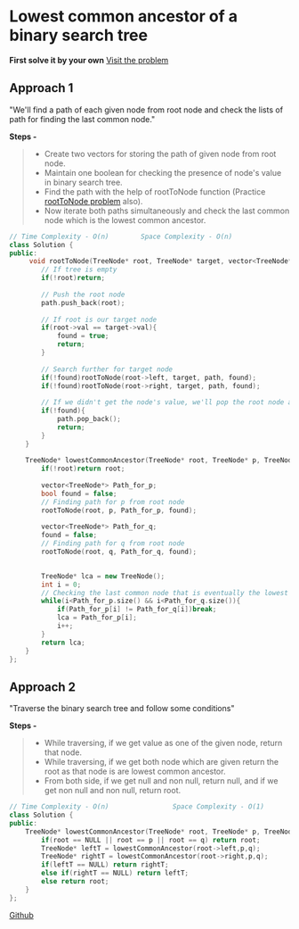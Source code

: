 # Lowest common ancestor of a binary search tree

**First solve it by your own** [Visit the problem](https://leetcode.com/problems/lowest-common-ancestor-of-a-binary-search-tree/)

## Approach 1 

"We'll find a path of each given node from root node and check the lists of path for finding the last common node."

**Steps -**
> - Create two vectors for storing the path of given node from root node.
> - Maintain one boolean for checking the presence of node's value in binary search tree.
> - Find the path with the help of rootToNode function (Practice [rootToNode problem]() also).
> - Now iterate both paths simultaneously and check the last common node which is the lowest common ancestor.

```cpp
// Time Complexity - O(n)        Space Complexity - O(n)
class Solution {
public:
     void rootToNode(TreeNode* root, TreeNode* target, vector<TreeNode*>& path, bool& found){
        // If tree is empty
        if(!root)return;        
        
        // Push the root node
        path.push_back(root);
         
        // If root is our target node
        if(root->val == target->val){
            found = true;
            return;
        }
        
        // Search further for target node
        if(!found)rootToNode(root->left, target, path, found);        
        if(!found)rootToNode(root->right, target, path, found);
         
        // If we didn't get the node's value, we'll pop the root node also from list
        if(!found){
            path.pop_back(); 
            return;
        }
    }
    
    TreeNode* lowestCommonAncestor(TreeNode* root, TreeNode* p, TreeNode* q) {
        if(!root)return root;
        
        vector<TreeNode*> Path_for_p;
        bool found = false;
        // Finding path for p from root node
        rootToNode(root, p, Path_for_p, found);
        
        vector<TreeNode*> Path_for_q;
        found = false;
        // Finding path for q from root node
        rootToNode(root, q, Path_for_q, found);
        

        TreeNode* lca = new TreeNode();
        int i = 0;
        // Checking the last common node that is eventually the lowest ancestor
        while(i<Path_for_p.size() && i<Path_for_q.size()){
            if(Path_for_p[i] != Path_for_q[i])break;
            lca = Path_for_p[i];
            i++;
        }
        return lca;
    }
};
```

## Approach 2

"Traverse the binary search tree and follow some conditions"

**Steps -**
> - While traversing, if we get value as one of the given node, return that node.
> - While traversing, if we get both node which are given return the root as that node is are lowest common ancestor.
> - From both side, if we get null and non null, return null, and if we get non null and non null, return root.

```cpp
// Time Complexity - O(n)                Space Complexity - O(1)
class Solution {
public:
    TreeNode* lowestCommonAncestor(TreeNode* root, TreeNode* p, TreeNode* q) {
        if(root == NULL || root == p || root == q) return root;
        TreeNode* leftT = lowestCommonAncestor(root->left,p,q);
        TreeNode* rightT = lowestCommonAncestor(root->right,p,q);
        if(leftT == NULL) return rightT;
        else if(rightT == NULL) return leftT;
        else return root;
    }
};
```

[Github](https://github.com/Hg03/)



